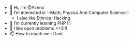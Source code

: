 - 👋 Hi, I’m @Azenx
- 👀 I’m interested in ✨Math; Physics And Computer Science✨
    - I also like Ethnical Hacking.
- 🌱 I’m currently learning PHP !!!
- 💞️ I like open problems <<3!!!
- 📫 How to reach me : Dont.

<!---
Azenx/Azenx is a ✨ special ✨ repository because its `README.md` (this file) appears on your GitHub profile.
You can click the Preview link to take a look at your changes.
--->
